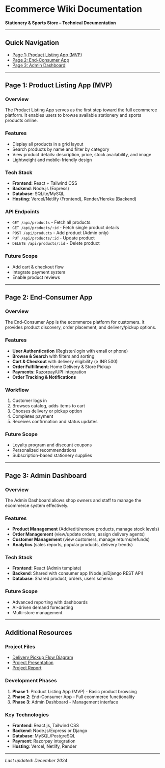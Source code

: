 # Ecommerce Wiki Documentation

**Stationery & Sports Store – Technical Documentation**

---

## Quick Navigation

- [Page 1: Product Listing App (MVP)](#page-1-product-listing-app-mvp)
- [Page 2: End-Consumer App](#page-2-end-consumer-app)
- [Page 3: Admin Dashboard](#page-3-admin-dashboard)

---

## Page 1: Product Listing App (MVP)

### Overview

The Product Listing App serves as the first step toward the full ecommerce platform. It enables users to browse available stationery and sports products online.

### Features

- Display all products in a grid layout
- Search products by name and filter by category
- View product details: description, price, stock availability, and image
- Lightweight and mobile-friendly design

### Tech Stack

- **Frontend**: React + Tailwind CSS
- **Backend**: Node.js (Express)
- **Database**: SQLite/MySQL
- **Hosting**: Vercel/Netlify (Frontend), Render/Heroku (Backend)

### API Endpoints

- `GET /api/products` - Fetch all products
- `GET /api/products/:id` - Fetch single product details
- `POST /api/products` - Add product (Admin only)
- `PUT /api/products/:id` - Update product
- `DELETE /api/products/:id` - Delete product

### Future Scope

- Add cart & checkout flow
- Integrate payment system
- Enable product reviews

---

## Page 2: End-Consumer App

### Overview

The End-Consumer App is the ecommerce platform for customers. It provides product discovery, order placement, and delivery/pickup options.

### Features

- **User Authentication** (Register/login with email or phone)
- **Browse & Search** with filters and sorting
- **Cart & Checkout** with delivery eligibility (≥ INR 500)
- **Order Fulfillment**: Home Delivery & Store Pickup
- **Payments**: Razorpay/UPI integration
- **Order Tracking & Notifications**

### Workflow

1. Customer logs in
2. Browses catalog, adds items to cart
3. Chooses delivery or pickup option
4. Completes payment
5. Receives confirmation and status updates

### Future Scope

- Loyalty program and discount coupons
- Personalized recommendations
- Subscription-based stationery supplies

---

## Page 3: Admin Dashboard

### Overview

The Admin Dashboard allows shop owners and staff to manage the ecommerce system effectively.

### Features

- **Product Management** (Add/edit/remove products, manage stock levels)
- **Order Management** (view/update orders, assign delivery agents)
- **Customer Management** (view customers, manage returns/refunds)
- **Analytics** (sales reports, popular products, delivery trends)

### Tech Stack

- **Frontend**: React (Admin template)
- **Backend**: Shared with consumer app (Node.js/Django REST API)
- **Database**: Shared product, orders, users schema

### Future Scope

- Advanced reporting with dashboards
- AI-driven demand forecasting
- Multi-store management

---

## Additional Resources

### Project Files

- [Delivery Pickup Flow Diagram](Delivery_Pickup_Flow.png)
- [Project Presentation](Ecommerce_Stationery_Sports_Presentation.pdf)
- [Project Report](Ecommerce_Stationery_Sports_Report.pdf)

### Development Phases

1. **Phase 1**: Product Listing App (MVP) - Basic product browsing
2. **Phase 2**: End-Consumer App - Full ecommerce functionality
3. **Phase 3**: Admin Dashboard - Management interface

### Key Technologies

- **Frontend**: React.js, Tailwind CSS
- **Backend**: Node.js/Express or Django
- **Database**: MySQL/PostgreSQL
- **Payment**: Razorpay integration
- **Hosting**: Vercel, Netlify, Render

---

*Last updated: December 2024*
